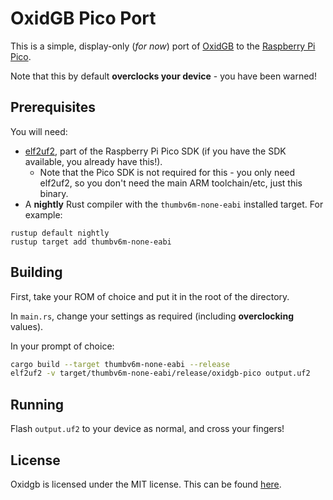 OxidGB Pico Port
================

This is a simple, display-only (*for now*) port of [OxidGB](https://github.com/j-selby/oxidgb) to the 
[Raspberry Pi Pico](https://www.raspberrypi.org/documentation/rp2040/getting-started/).

Note that this by default **overclocks your device** - you have been warned! 

Prerequisites
-------------

You will need:

- [elf2uf2](https://github.com/raspberrypi/pico-sdk/tree/master/tools/elf2uf2), 
  part of the Raspberry Pi Pico SDK (if you have the SDK available, you already
  have this!).
    - Note that the Pico SDK is not required for this - you only need elf2uf2, so
      you don't need the main ARM toolchain/etc, just this binary.
- A **nightly** Rust compiler with the `thumbv6m-none-eabi` installed target. For
  example:

```
rustup default nightly
rustup target add thumbv6m-none-eabi
```


Building
--------

First, take your ROM of choice and put it in the root of the directory.

In `main.rs`, change your settings as required (including **overclocking** values).

In your prompt of choice:

```bash
cargo build --target thumbv6m-none-eabi --release
elf2uf2 -v target/thumbv6m-none-eabi/release/oxidgb-pico output.uf2
```

Running
-------

Flash `output.uf2` to your device as normal, and cross your fingers!

License
-------

Oxidgb is licensed under the MIT license. This can be found [here](LICENSE).
